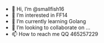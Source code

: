 - 👋 Hi, I’m @smallfish16
- 👀 I’m interested in FF14
- 🌱 I’m currently learning Golang
- 💞️ I’m looking to collaborate on ...
- 📫 How to reach me QQ 465257229

<!---
smallfish16/smallfish16 is a ✨ special ✨ repository because its `README.md` (this file) appears on your GitHub profile.
You can click the Preview link to take a look at your changes.
--->
